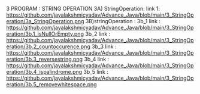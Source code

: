 3 PROGRAM : STRING OPERATION 
3A) StringOperation:
link 1: https://github.com/jayalakshmicyadav/Advance_Java/blob/main/3_StringOperation/3a_StringOperation.png
3B)stringOperation :
3b_1 link : https://github.com/jayalakshmicyadav/Advance_Java/blob/main/3_StringOperation/3b.1_isNullOrEmpty.png
3b_2 link : https://github.com/jayalakshmicyadav/Advance_Java/blob/main/3_StringOperation/3b.2_countoccurence.png
3b_3 link : https://github.com/jayalakshmicyadav/Advance_Java/blob/main/3_StringOperation/3b.3_reversestring.png
3b_4 link : https://github.com/jayalakshmicyadav/Advance_Java/blob/main/3_StringOperation/3b.4_ispalindrome.png
3b_5 link : https://github.com/jayalakshmicyadav/Advance_Java/blob/main/3_StringOperation/3b.5_removewhitespace.png
